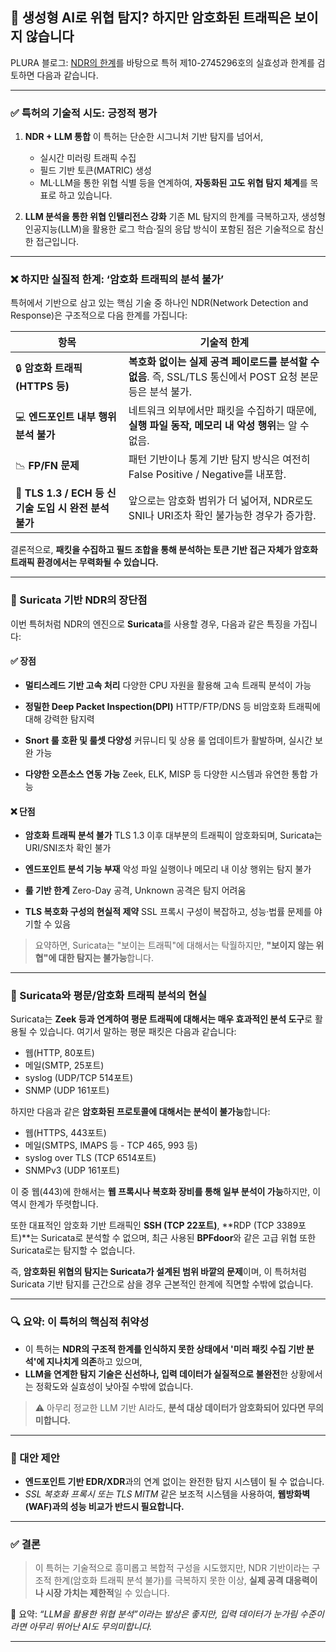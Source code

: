 ## 🤖 생성형 AI로 위협 탐지? 하지만 암호화된 트래픽은 보이지 않습니다

PLURA 블로그: [NDR의 한계](https://blog.plura.io/ko/column/limitations_of_ndr/)를 바탕으로 특허 제10-2745296호의 실효성과 한계를 검토하면 다음과 같습니다.

---

### ✅ 특허의 기술적 시도: 긍정적 평가

1. **NDR + LLM 통합**
   이 특허는 단순한 시그니처 기반 탐지를 넘어서,

   * 실시간 미러링 트래픽 수집
   * 필드 기반 토큰(MATRIC) 생성
   * ML·LLM을 통한 위협 식별
     등을 연계하여, **자동화된 고도 위협 탐지 체계**를 목표로 하고 있습니다.

2. **LLM 분석을 통한 위협 인텔리전스 강화**
   기존 ML 탐지의 한계를 극복하고자, 생성형 인공지능(LLM)을 활용한 로그 학습·질의 응답 방식이 포함된 점은 기술적으로 참신한 접근입니다.

---

### ❌ 하지만 실질적 한계: ‘암호화 트래픽의 분석 불가’

특허에서 기반으로 삼고 있는 핵심 기술 중 하나인 NDR(Network Detection and Response)은 구조적으로 다음 한계를 가집니다:

| 항목                                       | 기술적 한계                                                                 |
| ---------------------------------------- | ---------------------------------------------------------------------- |
| 🔒 **암호화 트래픽(HTTPS 등)**                  | **복호화 없이는 실제 공격 페이로드를 분석할 수 없음**. 즉, SSL/TLS 통신에서 POST 요청 본문 등은 분석 불가. |
| 💻 **엔드포인트 내부 행위 분석 불가**                 | 네트워크 외부에서만 패킷을 수집하기 때문에, **실행 파일 동작, 메모리 내 악성 행위**는 알 수 없음.            |
| 📉 **FP/FN 문제**                          | 패턴 기반이나 통계 기반 탐지 방식은 여전히 False Positive / Negative를 내포함.               |
| 🧱 **TLS 1.3 / ECH 등 신기술 도입 시 완전 분석 불가** | 앞으로는 암호화 범위가 더 넓어져, NDR로도 SNI나 URI조차 확인 불가능한 경우가 증가함.                  |

결론적으로, **패킷을 수집하고 필드 조합을 통해 분석하는 토큰 기반 접근 자체가 암호화 트래픽 환경에서는 무력화될 수 있습니다.**

---

### 🧰 Suricata 기반 NDR의 장단점

이번 특허처럼 NDR의 엔진으로 **Suricata**를 사용할 경우, 다음과 같은 특징을 가집니다:

#### ✅ 장점

* **멀티스레드 기반 고속 처리**
  다양한 CPU 자원을 활용해 고속 트래픽 분석이 가능

* **정밀한 Deep Packet Inspection(DPI)**
  HTTP/FTP/DNS 등 비암호화 트래픽에 대해 강력한 탐지력

* **Snort 룰 호환 및 룰셋 다양성**
  커뮤니티 및 상용 룰 업데이트가 활발하며, 실시간 보완 가능

* **다양한 오픈소스 연동 가능**
  Zeek, ELK, MISP 등 다양한 시스템과 유연한 통합 가능

#### ❌ 단점

* **암호화 트래픽 분석 불가**
  TLS 1.3 이후 대부분의 트래픽이 암호화되며, Suricata는 URI/SNI조차 확인 불가

* **엔드포인트 분석 기능 부재**
  악성 파일 실행이나 메모리 내 이상 행위는 탐지 불가

* **룰 기반 한계**
  Zero-Day 공격, Unknown 공격은 탐지 어려움

* **TLS 복호화 구성의 현실적 제약**
  SSL 프록시 구성이 복잡하고, 성능·법률 문제를 야기할 수 있음

> 요약하면, Suricata는 "보이는 트래픽"에 대해서는 탁월하지만, **"보이지 않는 위협"에 대한 탐지는 불가능**합니다.

---

### 📡 Suricata와 평문/암호화 트래픽 분석의 현실

Suricata는 **Zeek 등과 연계하여 평문 트래픽에 대해서는 매우 효과적인 분석 도구**로 활용될 수 있습니다.
여기서 말하는 평문 패킷은 다음과 같습니다:

* 웹(HTTP, 80포트)
* 메일(SMTP, 25포트)
* syslog (UDP/TCP 514포트)
* SNMP (UDP 161포트)

하지만 다음과 같은 **암호화된 프로토콜에 대해서는 분석이 불가능**합니다:

* 웹(HTTPS, 443포트)
* 메일(SMTPS, IMAPS 등 - TCP 465, 993 등)
* syslog over TLS (TCP 6514포트)
* SNMPv3 (UDP 161포트)

이 중 웹(443)에 한해서는 **웹 프록시나 복호화 장비를 통해 일부 분석이 가능**하지만, 이 역시 한계가 뚜렷합니다.

또한 대표적인 암호화 기반 트래픽인 **SSH (TCP 22포트)**, \*\*RDP (TCP 3389포트)\*\*는 Suricata로 분석할 수 없으며,
최근 사용된 **BPFdoor**와 같은 고급 위협 또한 Suricata로는 탐지할 수 없습니다.

즉, **암호화된 위협의 탐지는 Suricata가 설계된 범위 바깥의 문제**이며,
이 특허처럼 Suricata 기반 탐지를 근간으로 삼을 경우 근본적인 한계에 직면할 수밖에 없습니다.

---

### 🔍 요약: 이 특허의 핵심적 취약성

* 이 특허는 **NDR의 구조적 한계를 인식하지 못한 상태에서 '미러 패킷 수집 기반 분석'에 지나치게 의존**하고 있으며,
* **LLM을 연계한 탐지 기술은 신선하나, 입력 데이터가 실질적으로 불완전**한 상황에서는 정확도와 실효성이 낮아질 수밖에 없습니다.

> ⚠️ 아무리 정교한 LLM 기반 AI라도, **분석 대상 데이터가 암호화되어 있다면 무의미합니다.**

---

### 🔧 대안 제안

* **엔드포인트 기반 EDR/XDR**과의 연계 없이는 완전한 탐지 시스템이 될 수 없습니다.
* *SSL 복호화 프록시 또는 TLS MITM* 같은 보조적 시스템을 사용하여, **웹방화벽(WAF)과의 성능 비교가 반드시 필요합니다.**

---

### ✅ 결론

> 이 특허는 기술적으로 흥미롭고 복합적 구성을 시도했지만, NDR 기반이라는 구조적 한계(암호화 트래픽 분석 불가)를 극복하지 못한 이상, **실제 공격 대응력이나 시장 가치는 제한적**일 수 있습니다.

📌 요약: *“LLM을 활용한 위협 분석”이라는 발상은 좋지만, 입력 데이터가 눈가림 수준이라면 아무리 뛰어난 AI도 무의미합니다.*

---

